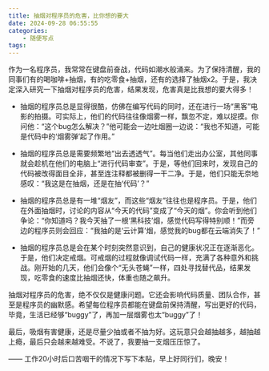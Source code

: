 ```yaml
---
title: 抽烟对程序员的危害，比你想的要大
date: 2024-09-28 06:55:55
categories:
    - 随便写点
tags:
---
```



作为一名程序员，我常常在键盘前奋战，代码如潮水般涌来。为了保持清醒，我的同事们有的喝咖啡+抽烟，有的吃零食+抽烟，还有的选择了抽烟x2。于是，我决定深入研究一下抽烟对程序员的危害，结果发现，危害真是比我想的要大得多！

<!-- more -->

- 抽烟的程序员总是显得很酷，仿佛在编写代码的同时，还在进行一场“黑客”电影的拍摄。可实际上，他们的代码往往像烟雾一样，飘忽不定，难以捉摸。你问他：“这个bug怎么解决？”他可能会一边吐烟圈一边说：“我也不知道，可能是代码中的‘烟雾弹’起了作用。”

- 抽烟的程序员总是需要频繁地“出去透透气”。每当他们走出办公室，其他同事就会趁机在他们的电脑上“进行代码审查”。于是，等他们回来时，发现自己的代码被改得面目全非，甚至连注释都被删得一干二净。于是，他们只能无奈地感叹：“我这是在抽烟，还是在抽‘代码’？”

- 抽烟的程序员总是有一堆“烟友”，而这些“烟友”往往也是程序员。于是，他们在外面抽烟时，讨论的内容从“今天的代码”变成了“今天的烟”。你会听到他们争论：“你知道吗？我今天抽了一根‘黑科技’烟，感觉代码写得特别顺！”而旁边的程序员则会回应：“我抽的是‘云计算’烟，感觉我的bug都在云端消失了！”

- 抽烟的程序员总是会在某个时刻突然意识到，自己的健康状况正在逐渐恶化。于是，他们决定戒烟。可戒烟的过程就像调试代码一样，充满了各种意外和挑战。刚开始的几天，他们会像个“无头苍蝇”一样，四处寻找替代品，结果发现，吃零食的速度比抽烟还快，体重也随之飙升。

抽烟对程序员的危害，绝不仅仅是健康问题。它还会影响代码质量、团队合作，甚至是程序员的幽默感。希望每位程序员都能在键盘前保持清醒，写出更好的代码，毕竟，生活已经够“buggy”了，再加一层烟雾也太“buggy”了！

最后，吸烟有害健康，还是尽量少抽或者不抽为好。这玩意只会越抽越多，越抽越上瘾，最后只会越来越难受。不说了，我要抽一支烟压压惊了。

—— 工作20小时后口苦咽干的情况下写下本贴，早上好同行们，晚安！